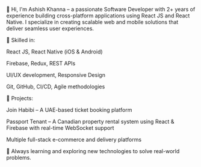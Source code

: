 👋 Hi, I'm Ashish Khanna – a passionate Software Developer with 2+ years of experience building cross-platform applications using React JS and React Native. I specialize in creating scalable web and mobile solutions that deliver seamless user experiences.

🚀 Skilled in:

React JS, React Native (iOS & Android)

Firebase, Redux, REST APIs

UI/UX development, Responsive Design

Git, GitHub, CI/CD, Agile methodologies

💼 Projects:

Join Habibi – A UAE-based ticket booking platform

Passport Tenant – A Canadian property rental system using React & Firebase with real-time WebSocket support

Multiple full-stack e-commerce and delivery platforms

🌱 Always learning and exploring new technologies to solve real-world problems.
